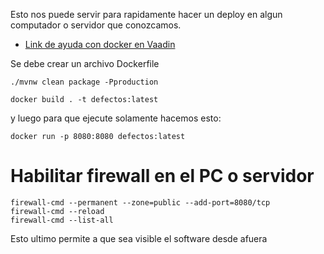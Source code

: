 Esto nos puede servir para rapidamente hacer un deploy en algun computador o servidor que conozcamos.

* [Link de ayuda con docker en Vaadin](https://vaadin.com/docs/latest/production/docker)

Se debe crear un archivo Dockerfile

```
./mvnw clean package -Pproduction
```

```
docker build . -t defectos:latest
```


y luego para que ejecute solamente hacemos esto:

```
docker run -p 8080:8080 defectos:latest
```

# Habilitar firewall en el PC o servidor

```
firewall-cmd --permanent --zone=public --add-port=8080/tcp
firewall-cmd --reload
firewall-cmd --list-all
```

Esto ultimo permite a que sea visible el software desde afuera


